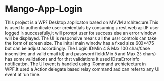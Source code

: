 # Mango-App-Login
This project is a WPF Desktop applicaton based on MVVM architecture.This is used to authenticate user credentials by consuming a rest web api.IF user logged in successfully,it will prompt user for success else an error window will be displayed.
The UI is responsive means all the user controls can take the form of screen size.
The initial main winodw has a fixed size 600*475 but can be adjust accordingly.
The Login ID(Min 4 & Max 100 char/Case insensitive and valid email id) and password field(Min 5 and Max 25 chars) has some validations and for that validations it used IDataErrorInfo notification.
The UI event is handled using ICommand archietecture in WPF.It used a Action delegate based relay command and can refer to any UI event
at run time.
